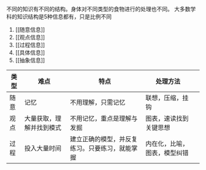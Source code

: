 不同的知识有不同的结构。身体对不同类型的食物进行的处理也不同。
大多数学科的知识结构是5种信息都有，只是比例不同

1. [[随意信息]]
2. [[观点信息]]
3. [[过程信息]]
4. [[具体信息]]
5. [[抽象信息]]

| 类型 | 难点                     | 特点                                           | 处理方法                     |     |
| ---- | ------------------------ | ---------------------------------------------- | ---------------------------- | --- |
| 随意 | 记忆                     | 不用理解，只需记忆                             | 联想，压缩，挂钩             |     |
| 观点 | 大量获取，理解并找到模式 | 不用记忆，重点是理解与发掘                     | 图表，速读找到关键思想       |     |
| 过程 | 投入大量时间             | 建立正确的模型，并反复练习。只要练习，就能掌握 | 内在化，比喻，图表，模型纠错 |     |
